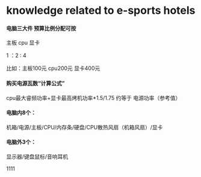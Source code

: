 # knowledge related to e-sports hotels

#### 电脑三大件 预算比例分配可按

主板   cpu   显卡

   1    ：2    :   4

 比如：主板100元 cpu200元 显卡400元

#### 购买电源瓦数“计算公式”

cpu最大睿频功率+显卡最高烤机功率*1.5/1.75 约等于 电源功率（参考值）

 

#### 电脑内8个：

机箱/电源/主板/CPU/内存条/硬盘/CPU散热风扇（机箱风扇）/显卡



#### 电脑外3个：

显示器/键盘鼠标/音响耳机 



1111

